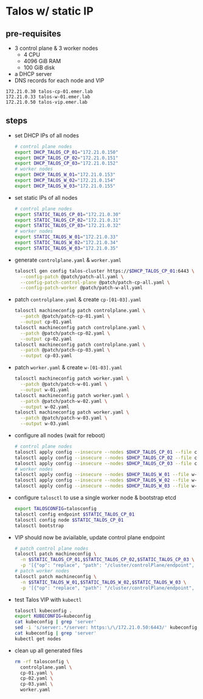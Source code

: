 # Talos w/ static IP

## pre-requisites

- 3 control plane & 3 worker nodes
  - 4 CPU
  - 4096 GiB RAM
  - 100 GiB disk
- a DHCP server
- DNS records for each node and VIP

```
172.21.0.30 talos-cp-01.emer.lab
172.21.0.33 talos-w-01.emer.lab
172.21.0.50 talos-vip.emer.lab
```

## steps

- set DHCP IPs of all nodes

  ```bash
  # control plane nodes
  export DHCP_TALOS_CP_01="172.21.0.150"
  export DHCP_TALOS_CP_02="172.21.0.151"
  export DHCP_TALOS_CP_03="172.21.0.152"
  # worker nodes
  export DHCP_TALOS_W_01="172.21.0.153"
  export DHCP_TALOS_W_02="172.21.0.154"
  export DHCP_TALOS_W_03="172.21.0.155"
  ```

- set static IPs of all nodes

  ```bash
  # control plane nodes
  export STATIC_TALOS_CP_01="172.21.0.30"
  export STATIC_TALOS_CP_02="172.21.0.31"
  export STATIC_TALOS_CP_03="172.21.0.32"
  # worker nodes
  export STATIC_TALOS_W_01="172.21.0.33"
  export STATIC_TALOS_W_02="172.21.0.34"
  export STATIC_TALOS_W_03="172.21.0.35"
  ```

- generate `controlplane.yaml` & `worker.yaml`

  ```bash
  talosctl gen config talos-cluster https://$DHCP_TALOS_CP_01:6443 \
    --config-patch @patch/patch-all.yaml \
    --config-patch-control-plane @patch/patch-cp-all.yaml \
    --config-patch-worker @patch/patch-w-all.yaml
  ```

- patch `controlplane.yaml` & create `cp-[01-03].yaml`

  ```bash
  talosctl machineconfig patch controlplane.yaml \
    --patch @patch/patch-cp-01.yaml \
    --output cp-01.yaml
  talosctl machineconfig patch controlplane.yaml \
    --patch @patch/patch-cp-02.yaml \
    --output cp-02.yaml
  talosctl machineconfig patch controlplane.yaml \
    --patch @patch/patch-cp-03.yaml \
    --output cp-03.yaml
  ```

- patch `worker.yaml` & create `w-[01-03].yaml`

  ```bash
  talosctl machineconfig patch worker.yaml \
    --patch @patch/patch-w-01.yaml \
    --output w-01.yaml
  talosctl machineconfig patch worker.yaml \
    --patch @patch/patch-w-02.yaml \
    --output w-02.yaml
  talosctl machineconfig patch worker.yaml \
    --patch @patch/patch-w-03.yaml \
    --output w-03.yaml
  ```

- configure all nodes (wait for reboot)

  ```bash
  # control plane nodes
  talosctl apply config --insecure --nodes $DHCP_TALOS_CP_01 --file cp-01.yaml
  talosctl apply config --insecure --nodes $DHCP_TALOS_CP_02 --file cp-02.yaml
  talosctl apply config --insecure --nodes $DHCP_TALOS_CP_03 --file cp-03.yaml
  # worker nodes
  talosctl apply config --insecure --nodes $DHCP_TALOS_W_01 --file w-01.yaml
  talosctl apply config --insecure --nodes $DHCP_TALOS_W_02 --file w-02.yaml
  talosctl apply config --insecure --nodes $DHCP_TALOS_W_03 --file w-03.yaml
  ```

- configure `talosctl` to use a single worker node & bootstrap etcd

  ```bash
  export TALOSCONFIG=talosconfig
  talosctl config endpoint $STATIC_TALOS_CP_01
  talosctl config node $STATIC_TALOS_CP_01
  talosctl bootstrap
  ```

- VIP should now be aviailable, update control plane endpoint

  ```bash
  # patch control plane nodes
  talosctl patch machineconfig \
    -n $STATIC_TALOS_CP_01,$STATIC_TALOS_CP_02,$STATIC_TALOS_CP_03 \
    -p '[{"op": "replace", "path": "/cluster/controlPlane/endpoint", "value": "https://talos-vip.emer.lab:6443"}]'
  # patch worker nodes
  talosctl patch machineconfig \
    -n $STATIC_TALOS_W_01,$STATIC_TALOS_W_02,$STATIC_TALOS_W_03 \
    -p '[{"op": "replace", "path": "/cluster/controlPlane/endpoint", "value": "https://talos-vip.emer.lab:6443"}]'
  ```

- test Talos VIP with `kubectl`

  ```bash
  talosctl kubeconfig .
  export KUBECONFIG=kubeconfig
  cat kubeconfig | grep 'server'
  sed -i 's/server:.*/server: https:\/\/172.21.0.50:6443/' kubeconfig
  cat kubeconfig | grep 'server'
  kubectl get nodes
  ```

- clean up all generated files

  ```bash
  rm -rf talosconfig \
    controlplane.yaml \
    cp-01.yaml \
    cp-02.yaml \
    cp-03.yaml \
    worker.yaml
  ```
